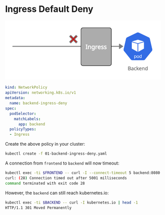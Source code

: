 # Ingress Default Deny

![](.images/01-backend-ingress-deny.png)

``` yaml
kind: NetworkPolicy
apiVersion: networking.k8s.io/v1
metadata:
  name: backend-ingress-deny
spec:
  podSelector:
    matchLabels:
      app: backend
  policyTypes:
  - Ingress
```

Create the above policy in your cluster:

``` bash
kubectl create -f 01-backend-ingress-deny.yaml
```

A connection from `frontend` to `backend` will now timeout:

``` bash
kubectl exec -ti $FRONTEND -- curl -I --connect-timeout 5 backend:8080
curl: (28) Connection timed out after 5001 milliseconds
command terminated with exit code 28
```

However, the `backend` can still reach kubernetes.io:

``` bash
kubectl exec -ti $BACKEND -- curl -I kubernetes.io | head -1
HTTP/1.1 301 Moved Permanently
```

